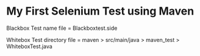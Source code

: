# My First Selenium Test using Maven

Blackbox Test name file = Blackboxtest.side

Whitebox Test directory file = maven > src/main/java > maven_test > WhiteboxTest.java
